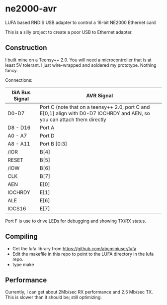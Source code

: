# ne2000-avr
LUFA based RNDIS USB adapter to control a 16-bit NE2000 Ethernet card

This is a silly project to create a poor USB to Ethernet adapter.

## Construction

I built mine on a Teensy++ 2.0.  You will need a microcontroller that is at least 5V tolerant.  I just wire-wrapped and soldered my prototype.  Nothing fancy.

Connections:

| ISA Bus Signal | AVR Signal |
|----------------|------------|
| D0-D7          | Port C (note that on a teensy++ 2.0, port C and E[0,1] align with D0-D7 IOCHRDY and AEN, so you can attach them directly |
| D8 - D16       | Port A     |
| A0 - A7        | Port D     |
| A8 - A11       | Port B [0:3] |
| /IOR           | B[4]       |
| RESET          | B[5]       |
| /IOW           | B[6]       |
| CLK            | B[7]       |
| AEN            | E[0]       |
| IOCHRDY        | E[1]       |
| ALE            | E[6]       |
| IOCS16         | E[7]       |


Port F is use to drive LEDs for debugging and showing TX/RX status.

## Compiling

 - Get the lufa library from https://github.com/abcminiuser/lufa
 - Edit the makefile in this repo to point to the LUFA directory in the lufa repo.
 - type make

## Performance

Currently, I can get about 2Mb/sec RX performance and 2.5 Mb/sec TX.  This is slower than it should be; still optimizing.
